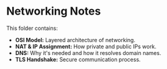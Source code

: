 # Networking Notes
This folder contains:
- **OSI Model:** Layered architecture of networking.
- **NAT & IP Assignment:** How private and public IPs work.
- **DNS:** Why it's needed and how it resolves domain names.
- **TLS Handshake:** Secure communication process.
